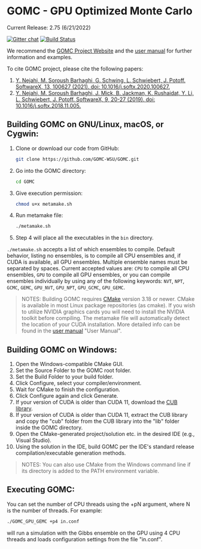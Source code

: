# GOMC - GPU Optimized Monte Carlo

Current Release: 2.75 (6/21/2022)

[![Gitter chat](https://badges.gitter.im/gitterHQ/gitter.png)](https://gitter.im/GOMC_WSU/Lobby?utm_source=share-link&utm_medium=link&utm_campaign=share-link)
[![Build Status](https://travis-ci.org/GOMC-WSU/GOMC.svg?branch=master)](https://travis-ci.org/GOMC-WSU/GOMC)

We recommend the [GOMC Project Website](https://gomc-wsu.org/ "GOMC Website") and the [user manual](https://gomc-wsu.github.io/Manual/ "User Manual") for further information and examples.

To cite GOMC project, please cite the following papers:
1.  [Y. Nejahi, M. Soroush Barhaghi,  G. Schwing, L. Schwiebert, J. Potoff. SoftwareX, 13, 100627 (2021). doi: 10.1016/j.softx.2020.100627.](https://www.sciencedirect.com/science/article/pii/S235271102030340X)
2.  [Y. Nejahi, M. Soroush Barhaghi, J. Mick, B. Jackman, K. Rushaidat, Y. Li, L. Schwiebert, J. Potoff. SoftwareX, 9, 20-27 (2019). doi: 10.1016/j.softx.2018.11.005.](https://www.sciencedirect.com/science/article/pii/S2352711018301171?via%3Dihub "SoftwareX")

## Building GOMC on GNU/Linux, macOS, or Cygwin:

1.  Clone or download our code from GitHub:
     ```bash
     git clone https://github.com/GOMC-WSU/GOMC.git
     ```
2.  Go into the GOMC directory: 
     ```bash
     cd GOMC
     ```
3.  Give execution permission: 
     ```bash
     chmod u+x metamake.sh
     ```
4.  Run metamake file:
     ```bash
     ./metamake.sh
     ```
5.  Step 4 will place all the executables in the ```bin``` directory.

  `./metamake.sh` accepts a list of which ensembles to compile. Default behavior, listing no ensembles, is to compile all CPU ensembles and, if CUDA is available, all GPU ensembles. Multiple ensemble names must be separated by spaces. Current accepted values are: `CPU` to compile all CPU ensembles, `GPU` to compile all GPU ensembles, or you can compile ensembles individually by using any of the following keywords:
  `NVT`, `NPT`, `GCMC`, `GEMC`, `GPU_NVT`, `GPU_NPT`, `GPU_GCMC`, `GPU_GEMC`.

> NOTES: Building GOMC requires [CMake](https://cmake.org/) version 3.18 or newer. CMake is available in most Linux package repositories (as cmake). If you wish to utilize NVIDIA graphics cards you will need to install the NVIDIA toolkit before compiling. The metamake file will automatically detect the location of your CUDA installation. More detailed info can be found in the [user manual](https://gomc-wsu.github.io/Manual/) "User Manual".

## Building GOMC on Windows:
1.  Open the Windows-compatible CMake GUI.
2.  Set the Source Folder to the GOMC root folder.
3.  Set the Build Folder to your build folder.
4.  Click Configure, select your compiler/environment.
5.  Wait for CMake to finish the configuration.
6.  Click Configure again and click Generate.
7.  If your version of CUDA is older than CUDA 11, download the [CUB library](https://nvlabs.github.io/cub/download_cub.html).
8.  If your version of CUDA is older than CUDA 11, extract the CUB library and copy the "cub" folder from the CUB library into the "lib" folder inside the GOMC directory.
9.  Open the CMake-generated project/solution etc. in the desired IDE (e.g., Visual Studio).
10. Using the solution in the IDE, build GOMC per the IDE's standard release compilation/executable generation methods.

> NOTES: You can also use CMake from the Windows command line if its directory is added to the PATH environment variable.

## Executing GOMC:
  You can set the number of CPU threads using the +pN argument, where N is the number of threads.
  For example:
  ```bash
  ./GOMC_GPU_GEMC +p4 in.conf
  ```

  will run a simulation with the Gibbs ensemble on the GPU using 4 CPU threads and loads configuration settings from the file "in.conf".

